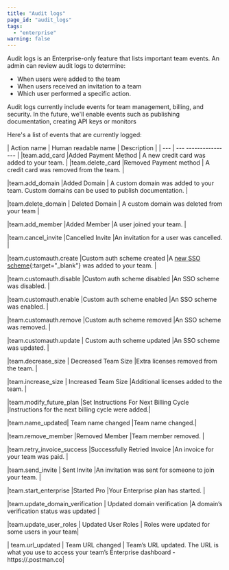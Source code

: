 ```yaml
---
title: "Audit logs"
page_id: "audit_logs"
tags: 
  - "enterprise"
warning: false
---
```


Audit logs is an Enterprise-only feature that lists important team events. An admin can review audit logs to determine:

* When users were added to the team
* When users received an invitation to a team 
* Which user performed a specific action.

Audit logs currently include events for team management, billing, and security. In the future, we'll enable events such as publishing documentation, creating API keys or monitors



Here's a list of events that are currently logged:


| Action name  |   Human readable name        | Description         |
| ---   |   ---    ----------------  |
|team.add_card  |Added Payment Method    | A new credit card was added to your team.                                                                     |
|team.delete_card  |Removed Payment method   |	A credit card was removed from the team. |


|team.add_domain  |Added Domain   | A custom domain was added to your team. Custom domains can be used to publish documentation.  |

|team.delete_domain | Deleted Domain   | A custom domain was deleted from your team |

|team.add_member   |Added Member  |A user joined your team.  |

|team.cancel_invite   |Cancelled Invite     |An invitation for a user was cancelled. |

|team.customauth.create |Custom auth scheme created    |A [new SSO scheme](https://www.getpostman.com/docs/enterprise/sso/intro_sso){:target="_blank"} was added to your team. |

|team.customauth.disable |Custom auth scheme disabled   |An SSO scheme was disabled. |

|team.customauth.enable |Custom auth scheme enabled   |An SSO scheme was enabled. |

|team.customauth.remove  |Custom auth scheme removed  |An SSO scheme was removed.  |

|team.customauth.update  | Custom auth scheme updated    |An SSO scheme was updated.  |

|team.decrease_size  | Decreased Team Size   |Extra licenses removed from the team.  |

|team.increase_size  | Increased Team Size    |Additional licenses added to the team.  |

|team.modify_future_plan  |Set Instructions For Next Billing Cycle   |Instructions for the next billing cycle were added.|

|team.name_updated|	Team name changed   |Team name changed.|

|team.remove_member  |Removed Member   |Team member removed. |

|team.retry_invoice_success  |Successfully Retried Invoice  |An invoice for your team was paid. |

|team.send_invite |	Sent Invite   |An invitation was sent for someone to join your team. |

|team.start_enterprise |Started Pro    |Your Enterprise plan has started. |

|team.update_domain_verification  | Updated domain verification   |A domain’s verification status was updated  |

|team.update_user_roles | Updated User Roles  | Roles were updated for some users in your team|

| team.url_updated | Team URL changed  | Team’s URL updated. The URL is what you use to access your team’s Enterprise dashboard - https://.postman.co|






